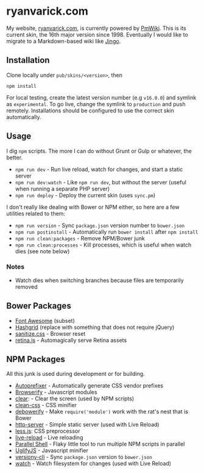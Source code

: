 # ryanvarick.com

My website, [ryanvarick.com](https://www.ryanvarick.com), is currently powered by [PmWiki](http://www.pmwiki.org). This is its current skin, the 16th major version since 1998. Eventually I would like to migrate to a Markdown-based wiki like [Jingo](https://github.com/claudioc/jingo).

## Installation

Clone locally under `pub/skins/<version>`, then

    npm install

For local testing, create the latest version number (e.g `v16.0.0`) and symlink as `experimental`. To go live, change the symlink to `production` and push remotely. Installations should be configured to use the correct skin automatically.

## Usage

I dig `npm` scripts. The more I can do without Grunt or Gulp or whatever, the better.

* `npm run dev` - Run live reload, watch for changes, and start a static server
* `npm run dev:watch` - Like `npm run dev`, but without the server (useful when running a separate PHP server)
* `npm run deploy` - Deploy the current skin (uses `sync.pm`)

I don't really like dealing with Bower or NPM either, so here are a few utilities related to them:

* `npm run version` - Sync `package.json` version number to `bower.json`
* `npm run postinstall` - Automatically run `bower install` after `npm install`
* `npm run clean:packages` - Remove NPM/Bower junk
* `npm run clean:processes` - Kill processes, which is useful when watch dies (see note below)

### Notes

* Watch dies when switching branches because files are temporarily removed

## Bower Packages

* [Font Awesome](http://fortawesome.github.io/Font-Awesome/) (subset)
* [Hashgrid](http://hashgrid.com) (replace with something that does not require jQuery)
* [sanitize.css](http://jonathantneal.github.io/sanitize.css/) - Browser reset
* [retina.js](http://imulus.github.io/retinajs/) - Automagically serve Retina assets

## NPM Packages

All this junk is used during development or for building.

* [Autoprefixer](https://github.com/postcss/autoprefixer) - Automatically generate CSS vendor prefixes
* [Browserify](https://github.com/substack/node-browserify) - Javascript modules
* [clear](https://github.com/bahamas10/node-clear): - Clear the screen (used by NPM scripts)
* [clean-css](https://github.com/jakubpawlowicz/clean-css) - CSS minifier
* [debowerify](https://github.com/eugeneware/debowerify) - Make `require('module')` work with the rat's nest that is Bower
* [http-server](https://github.com/indexzero/http-server) - Simple static server (used with Live Reload)
* [less.js](https://github.com/less/less.js): CSS preprocessor
* [live-reload](https://github.com/Raynos/live-reload) - Live reloading
* [Parallel Shell](https://github.com/keithamus/parallelshell) - Flaky little tool to run multiple NPM scripts in parallel
* [UglifyJS](https://github.com/mishoo/UglifyJS2) - Javascript minifier
* [versiony-cli](https://github.com/radubrehar/versiony-cli) - Sync `package.json` version to `bower.json`
* [watch](https://github.com/mikeal/watch) - Watch filesystem for changes (used with Live Reload)
